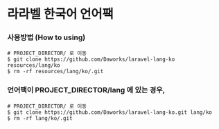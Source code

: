 # 라라벨 한국어 언어팩

### 사용방법 (How to using)

```
# PROJECT_DIRECTOR/ 로 이동
$ git clone https://github.com/Daworks/laravel-lang-ko resources/lang/ko
$ rm -rf resources/lang/ko/.git
```


### 언어팩이 PROJECT_DIRECTOR/lang 에 있는 경우,

```
# PROJECT_DIRECTOR/ 로 이동
$ git clone https://github.com/Daworks/laravel-lang-ko.git lang/ko
$ rm -rf lang/ko/.git
```

